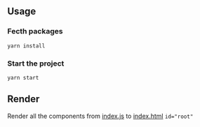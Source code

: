## Usage
### Fecth packages <br>
`yarn install`
### Start the project <br>
`yarn start`

## Render
Render all the components from [index.js](https://github.com/heyoboo/purchasing-process/blob/main/src/index.js) to [index.html](https://github.com/heyoboo/purchasing-process/blob/main/public/index.html) `id="root"`
 
